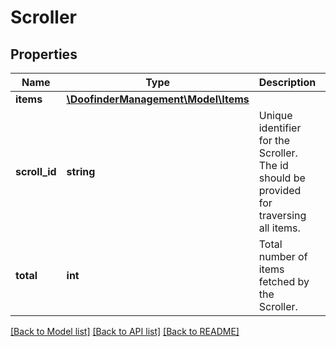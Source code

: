 # Scroller

## Properties
Name | Type | Description | Notes
------------ | ------------- | ------------- | -------------
**items** | [**\DoofinderManagement\Model\Items**](Items.md) |  | [optional] 
**scroll_id** | **string** | Unique identifier for the Scroller. The id should be provided for traversing all items. | [optional] 
**total** | **int** | Total number of items fetched by the Scroller. | [optional] 

[[Back to Model list]](../../README.md#documentation-for-models) [[Back to API list]](../../README.md#documentation-for-api-endpoints) [[Back to README]](../../README.md)

